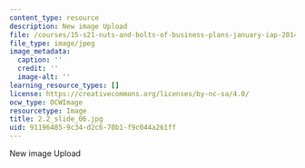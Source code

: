 ```yaml
---
content_type: resource
description: New image Upload
file: /courses/15-s21-nuts-and-bolts-of-business-plans-january-iap-2014/911964859c34d2c670b1f9c044a261ff_2.2_slide_06.jpg
file_type: image/jpeg
image_metadata:
  caption: ''
  credit: ''
  image-alt: ''
learning_resource_types: []
license: https://creativecommons.org/licenses/by-nc-sa/4.0/
ocw_type: OCWImage
resourcetype: Image
title: 2.2_slide_06.jpg
uid: 91196485-9c34-d2c6-70b1-f9c044a261ff
---
```

New image Upload
